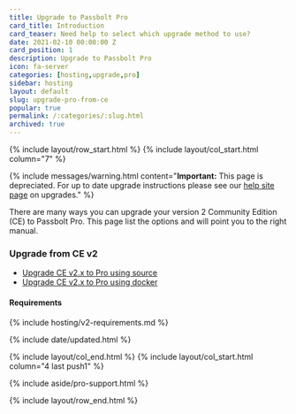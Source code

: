 ```yaml
---
title: Upgrade to Passbolt Pro
card_title: Introduction
card_teaser: Need help to select which upgrade method to use?
date: 2021-02-10 00:00:00 Z
card_position: 1
description: Upgrade to Passbolt Pro
icon: fa-server
categories: [hosting,upgrade,pro]
sidebar: hosting
layout: default
slug: upgrade-pro-from-ce
popular: true
permalink: /:categories/:slug.html
archived: true
---
```


{% include layout/row_start.html %}
{% include layout/col_start.html column="7" %}


{% include messages/warning.html
    content="**Important:** This page is depreciated. For up to date upgrade instructions please see our [help site page](/hosting/upgrade) on upgrades."
%}

There are many ways you can upgrade your version 2 Community Edition (CE) to Passbolt Pro.
This page list the options and will point you to the right manual.

### Upgrade from CE v2

- [Upgrade CE v2.x to Pro using source](/hosting/upgrade/pro/upgrade-pro-from-ce-v2)
- [Upgrade CE v2.x to Pro using docker](/hosting/upgrade/pro/upgrade-pro-from-v2-docker)

#### Requirements
{% include hosting/v2-requirements.md %}

{% include date/updated.html %}

{% include layout/col_end.html %}
{% include layout/col_start.html column="4 last push1" %}

{% include aside/pro-support.html %}

{% include layout/row_end.html %}
